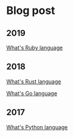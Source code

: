 # Blog post

## 2019

[What's Ruby language](test.com/post/191)

## 2018

[What's Rust language](test.com/post/183)

[What's Go language](test.com/post/182)

## 2017

[What's Python language](test.com/post/171)

